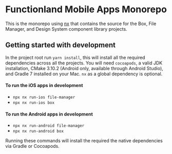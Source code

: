 # Functionland Mobile Apps Monorepo

This is the monorepo using [nx](https://nx.dev) that contains the source for the Box, File Manager, and Design System component library projects.

## Getting started with development

In the project root run `yarn install`, this will install all the required dependencies across all the projects. You will need `cocoapods`, a valid JDK installation, CMake 3.10.2 (Android only, available through Android Studio), and Gradle 7 installed on your Mac. `nx` as a global dependency is optional.

#### To run the iOS apps in development

- `npx nx run-ios file-manager`
- `npx nx run-ios box`

#### To run the Android apps in development

- `npx nx run-android file-manager`
- `npx nx run-android box`

Running these commands will install the required the native dependencies via Gradle or Cocoapods.
